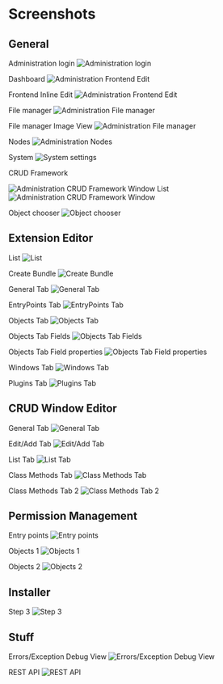Screenshots
===========

General
-------

Administration login
![Administration login](images/admin-login.png)

Dashboard
![Administration Frontend Edit](images/admin-dashboard.png)

Frontend Inline Edit
![Administration Frontend Edit](images/admin-frontend-edit.png)

File manager
![Administration File manager](images/admin-files-context-image.png)

File manager Image View
![Administration File manager](images/admin-files-context-image2.png)

Nodes
![Administration Nodes](images/admin-nodes.png)

System
![System settings](images/admin-system.png)

CRUD Framework

![Administration CRUD Framework Window List](images/admin-list.png)
![Administration CRUD Framework Window](images/admin-users.png)

Object chooser
![Object chooser](images/admin-object-chooser.png)


Extension Editor
----------------

List
![List](images/admin-extensioneditor.png)

Create Bundle
![Create Bundle](images/admin-extensioneditor-create.png)

General Tab
![General Tab](images/admin-extensioneditor-general.png)

EntryPoints Tab
![EntryPoints Tab](images/admin-extensioneditor-entrypoints.png)

Objects Tab
![Objects Tab ](images/admin-extensioneditor-objects.png)

Objects Tab Fields
![Objects Tab Fields](images/admin-extensioneditor-objects-fields.png)

Objects Tab Field properties
![Objects Tab Field properties](images/admin-extensioneditor-objects-fields-properties.png)

Windows Tab
![Windows Tab](images/admin-extensioneditor-windows.png)

Plugins Tab
![Plugins Tab](images/admin-extensioneditor-plugins.png)


CRUD Window Editor
------------------

General Tab
![General Tab](images/admin-windoweditor-general.png)

Edit/Add Tab
![Edit/Add Tab](images/admin-windoweditor-edit-add.png)

List Tab
![List Tab](images/admin-windoweditor-list.png)

Class Methods Tab
![Class Methods Tab](images/admin-windoweditor-classmethods1.png)

Class Methods Tab 2
![Class Methods Tab 2](images/admin-windoweditor-classmethods2.png)



Permission Management
------------------

Entry points
![Entry points](images/admin-permission-management1.png)

Objects 1
![Objects 1](images/admin-permission-management2.png)

Objects 2
![Objects 2](images/admin-permission-management3.png)


Installer
------------------

Step 3
![Step 3](images/installer-step3.png)

Stuff
------------------

Errors/Exception Debug View
![Errors/Exception Debug View](images/admin-logs.png)

REST API
![REST API](images/rest-api.png)
